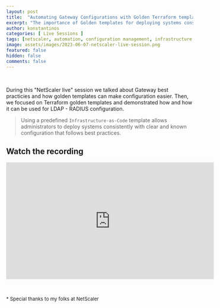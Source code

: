 ```yaml
---
layout: post
title:  "Automating Gateway Configurations with Golden Terraform templates [Video]"
excerpt: "The importance of Golden templates for deploying systems consistently with clear and known configuration. A NetScaler Live demo."
author: konstantinos
categories: [ Live Sessions ]
tags: [netscaler, automation, configuration management, infrastructure as code, terraform, gateway]
image: assets/images/2023-06-07-netscaler-live-session.png
featured: false
hidden: false
comments: false
---
```


&nbsp;  

During this "NetScaler live" session we talked about Gateway best practicies and how golden templates can make configuration easier. Then, we focused on Terraform golden templates and demonstrated how and how it can be used for LDAP - RADIUS configuration.

>Using a predefined `Infrastructure-as-Code` template allows administrators to deploy systems consistently with clear and known configuration that follows best practices.


## Watch the recording

<iframe width="560" height="315" src="https://www.youtube.com/embed/aDUXfdb4u-s?si=dQ0OVOUqo-KDcZ8h" title="YouTube video player" frameborder="0" allow="accelerometer; autoplay; clipboard-write; encrypted-media; gyroscope; picture-in-picture; web-share" allowfullscreen></iframe>


&nbsp;  

<div style="font-size: small;">* Special thanks to my folks at NetScaler</div>

&nbsp;  
